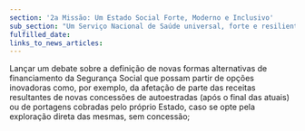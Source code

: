 ```yaml
---
section: '2a Missão: Um Estado Social Forte, Moderno e Inclusivo'
sub_section: "Um Serviço Nacional de Saúde universal, forte e resiliente"
fulfilled_date:
links_to_news_articles:
---
```


Lançar um debate sobre a definição de novas formas alternativas de financiamento da Segurança Social que possam partir de opções inovadoras como, por exemplo, da afetação de parte das receitas resultantes de novas concessões de autoestradas (após o final das atuais) ou de portagens cobradas pelo próprio Estado, caso se opte pela exploração direta das mesmas, sem concessão;